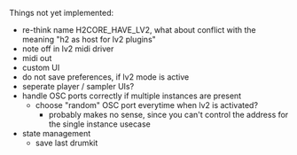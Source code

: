 Things not yet implemented:
- re-think name H2CORE_HAVE_LV2, what about conflict with the meaning "h2 as host for lv2 plugins"
- note off in lv2 midi driver
- midi out
- custom UI
- do not save preferences, if lv2 mode is active
- seperate player / sampler UIs? 
- handle OSC ports correctly if multiple instances are present
	- choose "random" OSC port everytime when lv2 is activated?
	   - probably makes no sense, since you can't control the address for the single
	     instance usecase
- state management
	- save last drumkit
